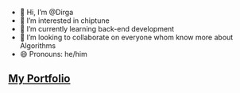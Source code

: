 - 👋 Hi, I’m @Dirga
- 👀 I’m interested in chiptune
- 🌱 I’m currently learning back-end development
- 💞️ I’m looking to collaborate on everyone whom know more about Algorithms
- 😄 Pronouns: he/him
## [My Portfolio](https://dirga36.github.io/Dirga36/)
<!---
Dirgant/Dirgant is a ✨ special ✨ repository because its `README.md` (this file) appears on your GitHub profile.
You can click the Preview link to take a look at your changes.
--->

